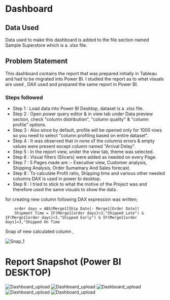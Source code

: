 # Dashboard

## Data Used
Data used to make this dashboard is added to the file section named Sample Superstore which is a .xlsx file.
## Problem Statement

This dashboard contains the report that was prepared  initially in Tableau and had to be migrated into Power BI. I studied the report as to what visuals are used , DAX used and prepared the same report in Power BI.


### Steps followed 

- Step 1 : Load data into Power BI Desktop, dataset is a .xlsx file.
- Step 2 : Open power query editor & in view tab under Data preview section, check "column distribution", "column quality" & "column profile" options.
- Step 3 : Also since by default, profile will be opened only for 1000 rows so you need to select "column profiling based on entire dataset".
- Step 4 : It was observed that in none of the columns errors & empty values were present except column named "Arrival Delay".
- Step 5 : In the report view, under the view tab, theme was selected.
- Step 6 : Visual filters (Slicers) were added as needed on every Page.
- Step 7 : 5 Pages made are :- Executive view, Customer analysis, Shipping Analysis, Order Sumamary And Sales forecast.
- Step 8 : To calculate Profit ratio, Shipping time and various other needed columns DAX is used in power bi desktop. 
- Step 9 : I tried to stick to what the motive of the Project was and therefore used the same visuals to show the data .
  

  

for creating new column following DAX expression was written;
       
        order days = ABS(Merge1[Ship Date]- Merge1[Order Date])
        Shipment Time = IF(Merge1[order days]>3,"Shipped Late") & IF(Merge1[order days]<3,"Shipped Early") & IF(Merge1[order days]=3,"Shipped On Time
        
Snap of new calculated column ,

![Snap_1](https://github.com/23Priy/Project--Power-BI/assets/151018390/09e99452-6244-409f-be5f-25d579dbe012)


        
 
 # Report Snapshot (Power BI DESKTOP)

 
![Dashboard_upload](https://github.com/23Priy/Project--Power-BI/assets/151018390/9873aac3-0c29-4ec5-ba6b-7ef7b794c960)
![Dashboard_upload](https://github.com/23Priy/Project--Power-BI/assets/151018390/dae8b5e7-5af9-4a0e-a81d-d5aa2582cfaf)
![Dashboard_upload](https://github.com/23Priy/Project--Power-BI/assets/151018390/18dc8cfc-f88b-401f-8324-1672a9a1299b)
![Dashboard_upload](https://github.com/23Priy/Project--Power-BI/assets/151018390/fc2e8346-5703-4d21-b307-bcda5f2f1843)
![Dashboard_upload](https://github.com/23Priy/Project--Power-BI/assets/151018390/ad355014-d6e4-4d14-acc7-2ed603938301)

